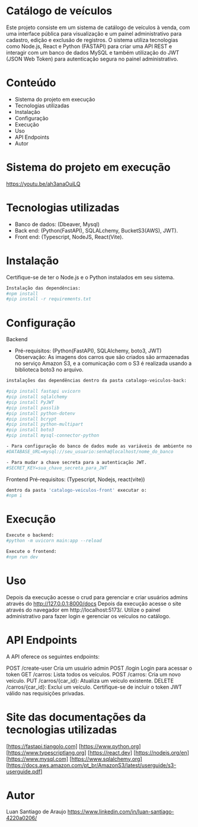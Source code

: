 # Catálogo de veículos

Este projeto consiste em um sistema de catálogo de veículos à venda, com uma interface pública para visualização e um painel administrativo para cadastro, edição e exclusão de registros. O sistema utiliza tecnologias como Node.js, React e Python (FASTAPI) para criar uma API REST e interagir com um banco de dados MySQL e também utilização do JWT (JSON Web Token) para autenticação segura no painel administrativo.

# Conteúdo
- Sistema do projeto em execução
- Tecnologias utilizadas
- Instalação
- Configuração
- Execução
- Uso
- API Endpoints
- Autor
# Sistema do projeto em execução
https://youtu.be/ah3anaOuiLQ

# Tecnologias utilizadas
- Banco de dados: (Dbeaver, Mysql)
- Back end: (Python(FastAPI), SQLALchemy, BucketS3(AWS), JWT).
- Front end: (Typescript, NodeJS, React(Vite).
# Instalação
Certifique-se de ter o Node.js e o Python instalados em seu sistema.
```bash
Instalação das dependências:
#npm install
#pip install -r requirements.txt
```
# Configuração
Backend
- Pré-requisitos: (Python(FastAPI), SQLAlchemy, boto3, JWT)
Observação: As imagens dos carros que são criados são armazenadas no serviço Amazon S3, e a comunicação com o S3 é realizada usando a biblioteca boto3 no arquivo.
```bash
instalações das dependências dentro da pasta catalogo-veiculos-back: 

#pip install fastapi uvicorn
#pip install sqlalchemy
#pip install PyJWT
#pip install passlib
#pip install python-dotenv
#pip install bcrypt
#pip install python-multipart
#pip install boto3
#pip install mysql-connector-python 
```

```bash
- Para configuração do banco de dados mude as variáveis de ambiente no arquivo .env na pasta do backend.
#DATABASE_URL=mysql://seu_usuario:senha@localhost/nome_do_banco
```

```bash
- Para mudar a chave secreta para a autenticação JWT. 
#SECRET_KEY=sua_chave_secreta_para_JWT
```

Frontend
Pré-requisitos: (Typescript, Nodejs, react(vite))

```bash
dentro da pasta 'catalogo-veiculos-front' executar o:
#npm i
```
# Execução
```bash
Execute o backend:
#python -m uvicorn main:app --reload
```
```bash
Execute o frontend:
#npm run dev
```

# Uso
Depois da execução acesse o crud para gerenciar e criar usuários admins através do http://127.0.0.1:8000/docs
Depois da execução acesse o site através do navegador em http://localhost:5173/. Utilize o painel administrativo para fazer login e gerenciar os veículos no catálogo.

# API Endpoints
A API oferece os seguintes endpoints:

POST /create-user Cria um usuário admin
POST /login Login para acessar o token
GET /carros: Lista todos os veículos.
POST /carros: Cria um novo veículo.
PUT /carros/{car_id}: Atualiza um veículo existente.
DELETE /carros/{car_id}: Exclui um veículo.
Certifique-se de incluir o token JWT válido nas requisições privadas.

# Site das documentações da tecnologias utilizadas
[https://fastapi.tiangolo.com]
[https://www.python.org]
[https://www.typescriptlang.org]
[https://react.dev]
[https://nodejs.org/en]
[https://www.mysql.com]
[https://www.sqlalchemy.org]
[https://docs.aws.amazon.com/pt_br/AmazonS3/latest/userguide/s3-userguide.pdf]

# Autor 

Luan Santiago de Araujo
https://www.linkedin.com/in/luan-santiago-4220a0206/
